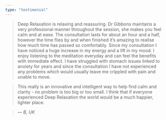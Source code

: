 ```yaml
---
type: "testimonial"
---
```


> Deep Relaxation is relaxing and reassuring. Dr Gibbons maintains a very professional manner throughout the session, she makes you feel calm and at ease. The consultation lasts for about an hour and a half, however the time flies by and when finished it’s amazing to realise how much time has passed so comfortably. Since my consultation I have noticed a huge increase in my energy and a lift in my mood. I enjoy listening to the meditation everyday and can feel the benefits with immediate effect. I have struggled with stomach issues linked to anxiety for years and since the consultation I have not experienced any problems which would usually leave me crippled with pain and unable to move. 

> This really is an innovative and intelligent way to help find calm and clarity - no problem is too big or too small. I think that if everyone experienced Deep Relaxation the world would be a much happier, lighter place.

> &mdash; <cite>B, UK</cite>
